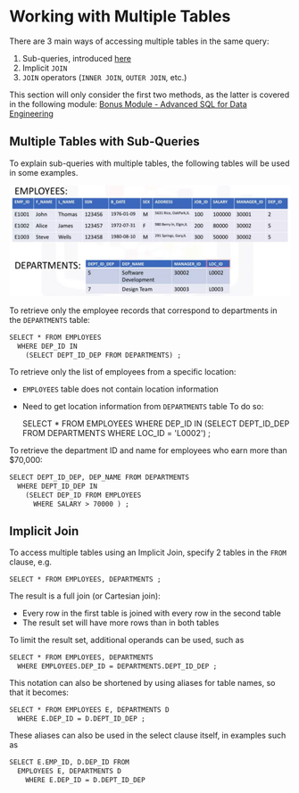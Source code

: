 # Working with Multiple Tables
There are 3 main ways of accessing multiple tables in the same query:
1. Sub-queries, introduced [here](https://github.com/anaskhan073/Certificates/tree/main/IBM%20Coursera/06.%20Databases%20and%20SQL%20for%20Data%20Science%20with%20Python/03.%20Intermediate%20SQL/03.%20Sub-Queries%20and%20Nested%20SELECTS)
2. Implicit `JOIN`
3. `JOIN` operators (`INNER JOIN`, `OUTER JOIN`, etc.)

This section will only consider the first two methods, as the latter is covered in the following module: [Bonus Module - Advanced SQL for Data Engineering](https://github.com/anaskhan073/Certificates/tree/main/IBM%20Coursera/06.%20Databases%20and%20SQL%20for%20Data%20Science%20with%20Python/06.%20Bonus%20Module%20-%20Advanced%20SQL%20for%20Data%20Engineering)

## Multiple Tables with Sub-Queries
To explain sub-queries with multiple tables, the following tables will be used in some examples.

<p align="center">
  <img src="../Images/ExampleTables.png" width="600">
</p>

To retrieve only the employee records that correspond to departments in the `DEPARTMENTS` table:

    SELECT * FROM EMPLOYEES
      WHERE DEP_ID IN
        (SELECT DEPT_ID_DEP FROM DEPARTMENTS) ;
        
To retrieve only the list of employees from a specific location:
- `EMPLOYEES` table does not contain location information
- Need to get location information from `DEPARTMENTS` table
To do so:

    SELECT * FROM EMPLOYEES
      WHERE DEP_ID IN 
        (SELECT DEPT_ID_DEP FROM DEPARTMENTS
          WHERE LOC_ID = 'L0002') ;

To retrieve the department ID and name for employees who earn more than $70,000:  

    SELECT DEPT_ID_DEP, DEP_NAME FROM DEPARTMENTS
      WHERE DEPT_ID_DEP IN
        (SELECT DEP_ID FROM EMPLOYEES
          WHERE SALARY > 70000 ) ;
          
## Implicit Join
To access multiple tables using an Implicit Join, specify 2 tables in the `FROM` clause, e.g.
  
    SELECT * FROM EMPLOYEES, DEPARTMENTS ;
    
The result is a full join (or Cartesian join):
- Every row in the first table is joined with every row in the second table
- The result set will have more rows than in both tables

To limit the result set, additional operands can be used, such as

    SELECT * FROM EMPLOYEES, DEPARTMENTS
      WHERE EMPLOYEES.DEP_ID = DEPARTMENTS.DEPT_ID_DEP ; 
      
This notation can also be shortened by using aliases for table names, so that it becomes:

    SELECT * FROM EMPLOYEES E, DEPARTMENTS D
      WHERE E.DEP_ID = D.DEPT_ID_DEP ;
      
These aliases can also be used in the select clause itself, in examples such as 

    SELECT E.EMP_ID, D.DEP_ID FROM 
      EMPLOYEES E, DEPARTMENTS D
        WHERE E.DEP_ID = D.DEPT_ID_DEP
        
        
      
      
      
      

          
